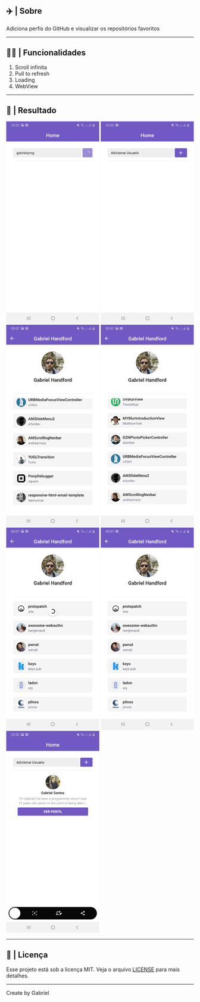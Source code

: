 <p align='center'>

## :airplane: | Sobre
Adiciona perfis do GitHub e visualizar os repositórios favoritos

---

## :technologist: | Funcionalidades
1. Scroll infinita
1. Pull to refresh
1. Loading
1. WebView

---

## :dog: | Resultado
<img width="250" src='image/1 (1).jpg'>
<img width="250" src='image/1 (2).jpg'>
<img width="250" src='image/1 (4).jpg'>
<img width="250" src='image/1 (5).jpg'>
<img width="250" src='image/1 (6).jpg'>
<img width="250" src='image/1 (7).jpg'>
<img width="250" src='image/1 (8).jpg'>

---

## :memo: | Licença
Esse projeto está sob a licença MIT. Veja o arquivo [LICENSE](LICENSE.md) para mais detalhes.
</p>

---

Create by Gabriel